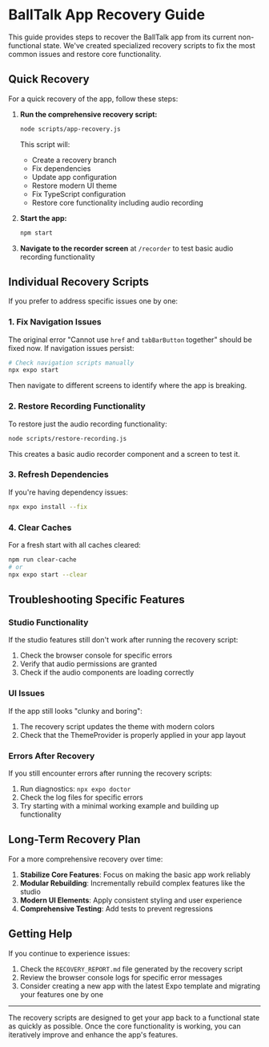 # BallTalk App Recovery Guide

This guide provides steps to recover the BallTalk app from its current non-functional state. We've created specialized recovery scripts to fix the most common issues and restore core functionality.

## Quick Recovery

For a quick recovery of the app, follow these steps:

1. **Run the comprehensive recovery script:**
   ```bash
   node scripts/app-recovery.js
   ```
   This script will:
   - Create a recovery branch
   - Fix dependencies
   - Update app configuration
   - Restore modern UI theme
   - Fix TypeScript configuration
   - Restore core functionality including audio recording

2. **Start the app:**
   ```bash
   npm start
   ```

3. **Navigate to the recorder screen** at `/recorder` to test basic audio recording functionality

## Individual Recovery Scripts

If you prefer to address specific issues one by one:

### 1. Fix Navigation Issues

The original error "Cannot use `href` and `tabBarButton` together" should be fixed now. If navigation issues persist:

```bash
# Check navigation scripts manually
npx expo start
```

Then navigate to different screens to identify where the app is breaking.

### 2. Restore Recording Functionality

To restore just the audio recording functionality:

```bash
node scripts/restore-recording.js
```

This creates a basic audio recorder component and a screen to test it.

### 3. Refresh Dependencies

If you're having dependency issues:

```bash
npx expo install --fix
```

### 4. Clear Caches

For a fresh start with all caches cleared:

```bash
npm run clear-cache
# or
npx expo start --clear
```

## Troubleshooting Specific Features

### Studio Functionality

If the studio features still don't work after running the recovery script:

1. Check the browser console for specific errors
2. Verify that audio permissions are granted
3. Check if the audio components are loading correctly

### UI Issues

If the app still looks "clunky and boring":

1. The recovery script updates the theme with modern colors
2. Check that the ThemeProvider is properly applied in your app layout

### Errors After Recovery

If you still encounter errors after running the recovery scripts:

1. Run diagnostics: `npx expo doctor`
2. Check the log files for specific errors
3. Try starting with a minimal working example and building up functionality

## Long-Term Recovery Plan

For a more comprehensive recovery over time:

1. **Stabilize Core Features**: Focus on making the basic app work reliably
2. **Modular Rebuilding**: Incrementally rebuild complex features like the studio
3. **Modern UI Elements**: Apply consistent styling and user experience
4. **Comprehensive Testing**: Add tests to prevent regressions

## Getting Help

If you continue to experience issues:

1. Check the `RECOVERY_REPORT.md` file generated by the recovery script
2. Review the browser console logs for specific error messages
3. Consider creating a new app with the latest Expo template and migrating your features one by one

---

The recovery scripts are designed to get your app back to a functional state as quickly as possible. Once the core functionality is working, you can iteratively improve and enhance the app's features. 